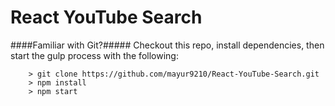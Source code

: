 # React YouTube Search



####Familiar with Git?#####
Checkout this repo, install dependencies, then start the gulp process with the following:

```
	> git clone https://github.com/mayur9210/React-YouTube-Search.git
	> npm install
	> npm start
```


